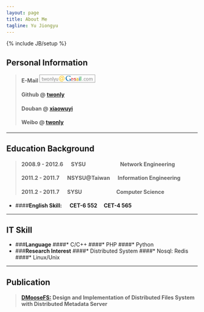 ```yaml
---
layout: page
title: About Me
tagline: Yu Jiongyu
---
```

{% include JB/setup %}

## Personal Information

<!--#### &emsp;Yu Jiongyu-->
<!--#### Mobile  &nbsp;18680584004-->
>#### E-Mail  ![Email](assets/images/email.png)
>#### Github @ [twonly](http://www.github.com/github "Github Link")  
>#### Douban @ [xiaowuyi](http://www.douban.com/people/xiaowuyi/ "Douban Link")  
>#### Weibo @ [twonly](http://www.weibo.com/twonly "Weibo Link")

- - -

## Education Background
>####   2008.9 - 2012.6 &emsp; SYSU  &emsp;&emsp;&emsp;&emsp;&emsp;&emsp;    Network Engineering
>####   2011.2 - 2011.7 &emsp; NSYSU@Taiwan &emsp; Information Engineering
>####   2011.2 - 2011.7 &emsp; SYSU &emsp; &emsp;&emsp;&emsp;&emsp;&emsp;Computer Science

*   ####**English Skill: &emsp; CET-6 552 &emsp;CET-4 565**

- - -
## IT Skill
*   ###**Language**
    ####*   C/C++
    ####*   PHP
    ####*   Python
*   ###**Research Interest** 
    ####*   Distributed System
    ####*   Nosql: Redis
    ####*   Linux/Unix

- - -

## Publication
>####  [DMooseFS:][dmoosefs] Design and Implementation of Distributed Files System with Distributed Metadata Server 

<!--
<ul class="posts">
  {% for post in site.posts %}
    <li><span>{{ post.date | date_to_string }}</span> &raquo; <a href="{{ BASE_PATH }}{{ post.url }}">{{ post.title }}</a></li>
  {% endfor %}
</ul>
-->

[dmoosefs]: http://www.ieee.org.hk/apcloudcc/program.html
